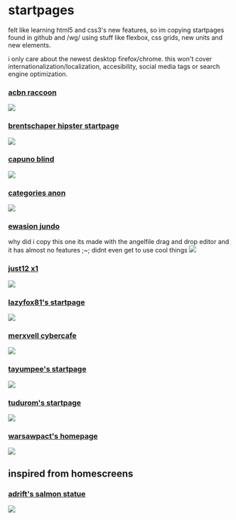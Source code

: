 # startpages
felt like learning html5 and css3's new features, so im copying startpages found in github and /wg/ using stuff like flexbox, css grids, new units and new elements.

i only care about the newest desktop firefox/chrome. this won't cover internationalization/localization, accesibility, social media tags or search engine optimization.

### [acbn raccoon](https://inexist3nce.github.io/startpages/acbn-raccoon/)
![](https://inexist3nce.github.io/startpages/assets/screenshots/acbn-raccoon.png)

### [brentschaper hipster startpage](https://inexist3nce.github.io/startpages/brentschaper-hipster-startpage/)
![](https://inexist3nce.github.io/startpages/assets/screenshots/brentschaper-hipster-startpage.png)

### [capuno blind](https://inexist3nce.github.io/startpages/capuno-blind/)
![](https://inexist3nce.github.io/startpages/assets/screenshots/capuno-blind.png)

### [categories anon](https://inexist3nce.github.io/startpages/categories-anon/)
![](https://inexist3nce.github.io/startpages/assets/screenshots/categories-anon.png)

### [ewasion jundo](https://inexist3nce.github.io/startpages/ewasion-jundo/)
why did i copy this one its made with the angelfile drag and drop editor and it has almost no features ;~; didnt even get to use cool things
![](https://inexist3nce.github.io/startpages/assets/screenshots/ewasion-jundo.png)

### [just12 x1](https://inexist3nce.github.io/startpages/just12-x1/)
![](https://inexist3nce.github.io/startpages/assets/screenshots/just12-x1.jpg)

### [lazyfox81's startpage](https://inexist3nce.github.io/startpages/lazyfox81-startpage/)
![](https://inexist3nce.github.io/startpages/assets/screenshots/lazyfox81-startpage.png)

### [merxvell cybercafe](https://inexist3nce.github.io/startpages/merxvell-cybercafe/)
![](https://inexist3nce.github.io/startpages/assets/screenshots/merxvell-cybercafe.png)

### [tayumpee's startpage](https://inexist3nce.github.io/startpages/tayumpee-startpage/)
![](https://inexist3nce.github.io/startpages/assets/screenshots/tayumpee-startpage.png)

### [tudurom's startpage](https://inexist3nce.github.io/startpages/tudurom-startpage/)
![](https://inexist3nce.github.io/startpages/assets/screenshots/tudurom-startpage.png)

### [warsawpact's homepage](https://inexist3nce.github.io/startpages/warsawpact-homepage/)
![](https://inexist3nce.github.io/startpages/assets/screenshots/warsawpact-homepage.png)


## inspired from homescreens
### [adrift's salmon statue](https://inexist3nce.github.io/startpages/homescreen-adrift-salmon-statue/)
![](https://inexist3nce.github.io/startpages/assets/screenshots/homescreen-adrift-salmon-statue.png)
